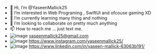 - 👋 Hi, I’m @YaseenMallick25
- 👀 I’m interested in Web Programing , SwiftUI and ofcouse gaming XD
- 🌱 I’m currently learning many thing and nothing
- 💞️ I’m looking to collaborate on pretty much anything
- 📫 How to reach me ... just text me.
- ![image]({https://img.shields.io/badge/Gmail-D14836?style=for-the-badge&logo=gmail&logoColor=white}) yaseenmallick25@gmail.com
- ![image]({https://img.shields.io/badge/Instagram-E4405F?style=for-the-badge&logo=instagram&logoColor=white}) https://www.instagram.com/yaseenmallick25/
- ![image]({https://img.shields.io/badge/LinkedIn-0077B5?style=for-the-badge&logo=linkedin&logoColor=white}) https://www.linkedin.com/in/yaseen-mallick-63063b191/

<!---
YaseenMallick25/YaseenMallick25 is a ✨ special ✨ repository because its `README.md` (this file) appears on your GitHub profile.
You can click the Preview link to take a look at your changes.
--->
